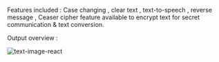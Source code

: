 Features included : Case changing , clear text , text-to-speech , reverse message , Ceaser cipher feature available to encrypt text for secret communication & text conversion.

Output overview :

![text-image-react](https://github.com/DhruvinChawda/Text-Editor-using-React-js/assets/108188838/d1a97c63-d5c7-4f15-b3db-a09def032104)
